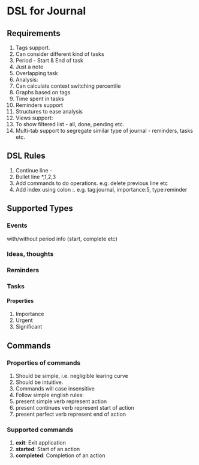 # DSL for Journal

## Requirements
1. Tags support.
2. Can consider different kind of tasks
  1. Period - Start & End of task
  2. Just a note
  3. Overlapping task
3. Analysis:
  1. Can calculate context switching percentile
  2. Graphs based on tags
  3. Time spent in tasks
4. Reminders support
5. Structures to ease analysis
6. Views support:
  1. To show filtered list - all, done, pending etc.
  2. Multi-tab support to segregate similar type of journal - reminders, tasks etc.

## DSL Rules
1. Continue line -
2. Bullet line *,1,2,3
3. Add commands to do operations. e.g. delete previous line etc
4. Add index using colon :. e.g. tag:journal, importance:5, type:reminder

## Supported Types

### Events
 with/without period info (start, complete etc)
 
### Ideas, thoughts

### Reminders

### Tasks

#### Properties
1. Importance
2. Urgent
3. Significant

## Commands

### Properties of commands
1. Should be simple, i.e. negligible learing curve
2. Should be intuitive.
3. Commands will case insensitive
4. Follow simple english rules:
  1. present simple verb represent action
  2. present continues verb represent start of action
  3. present perfect verb represent end of action
  
### Supported commands
1. **exit**: Exit application
2. **started**: Start of an action
3. **completed**: Completion of an action

